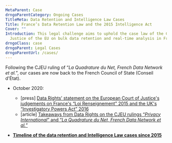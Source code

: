 ```yaml
---
MetaParent: Case
drngoParentCategory: Ongoing Cases
TitleMeta: Data Retention and Intelligence Law Cases
Title: France’s Data Retention Law and the 2015 Intelligence Act
Cover: ""
Introduction: This legal challenge aims to uphold the case law of the Court of
  Justice of the EU on bulk data retention and real-time analysis in France.
drngoClass: case
drngoParent: Legal Cases
drngoParentUrl: /cases/
---
```

Following the CJEU ruling of “<em>La Quadrature du Net, French Data Network et al.</em>”, our cases are now back to the French Council of State (Conseil d'État).   

* October 2020:

  * \[press] [Data Rights’ statement on the European Court of Justice's judgements on France's “Loi Renseignement” 2015 and the UK's “Investigatory Powers Act” 2016](/news/2020-10-06-eucj-mass-surveillance-data-retention/)
  * \[article] [Takeaways from Data Rights on the CJEU rulings “<em>Privacy International</em>” and “<em>La Quadrature du Net, French Data Network et al.</em>”](2020-10-eucj-takeaways)
* **[Timeline of the data retention and Intelligence Law cases since 2015](timeline)**